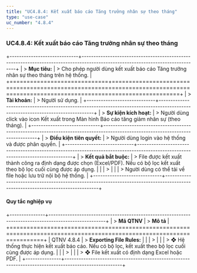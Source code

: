 ```yaml
---
title: "UC4.8.4: Kết xuất báo cáo Tăng trưởng nhân sự theo tháng"
type: "use-case"
uc_number: "4.8.4"
---
```


### UC4.8.4: Kết xuất báo cáo Tăng trưởng nhân sự theo tháng

+-----------------------------+--------------------------------------------------------------------------------------------------------------------------------+
| > **Mục tiêu:**             | > Cho phép người dùng kết xuất báo cáo Tăng trưởng nhân sự theo tháng trên hệ thống.                                           |
+=============================+================================================================================================================================+
| > **Tài khoản:**            | > Người sử dụng.                                                                                                               |
+-----------------------------+--------------------------------------------------------------------------------------------------------------------------------+
| > **Sự kiện kích hoạt:**    | > Người dùng click vào icon Kết xuất trong Màn hình Báo cáo tăng giảm nhân sự (theo tháng).                                    |
+-----------------------------+--------------------------------------------------------------------------------------------------------------------------------+
| > **Điều kiện tiên quyết:** | > Người dùng login vào hệ thống và được phân quyền.                                                                            |
+-----------------------------+--------------------------------------------------------------------------------------------------------------------------------+
| > **Kết quả bắt buộc:**     | > File được kết xuất thành công ra định dạng được chọn (Excel/PDF). Nếu có bộ lọc kết xuất theo bộ lọc cuối cùng được áp dụng. |
|                             | >                                                                                                                              |
|                             | > Người dùng có thể tải về file hoặc lưu trữ nội bộ hệ thống.                                                                  |
+-----------------------------+--------------------------------------------------------------------------------------------------------------------------------+

#### Quy tắc nghiệp vụ

+---------------+------------------------------------------------------------------------------------------------------+
| > **Mã QTNV** | > **Mô tả**                                                                                          |
+===============+======================================================================================================+
| QTNV 4.8.4    | > **Exporting File Rules:**                                                                          |
|               | >                                                                                                    |
|               | > ❖ Hệ thống thực hiện kết xuất báo cáo. Nếu có bộ lọc, kết xuất theo bộ lọc cuối cùng được áp dụng. |
|               | >                                                                                                    |
|               | > ❖ File kết xuất có định dạng Excel hoặc PDF.                                                       |
+---------------+------------------------------------------------------------------------------------------------------+
